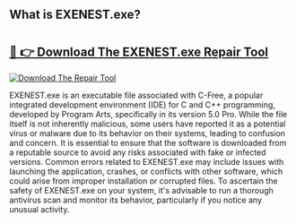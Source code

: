 ## What is EXENEST.exe? 

# <h2><a href="https://exedetect.com/download.php?EXENEST.exe">🔗 👉 Download The EXENEST.exe Repair Tool</a></h2>

[![Download The Repair Tool](https://exedetect.com/download-button.jpg)](https://exedetect.com/download.php?EXENEST.exe)

EXENEST.exe is an executable file associated with C-Free, a popular integrated development environment (IDE) for C and C++ programming, developed by Program Arts, specifically in its version 5.0 Pro. While the file itself is not inherently malicious, some users have reported it as a potential virus or malware due to its behavior on their systems, leading to confusion and concern. It is essential to ensure that the software is downloaded from a reputable source to avoid any risks associated with fake or infected versions. Common errors related to EXENEST.exe may include issues with launching the application, crashes, or conflicts with other software, which could arise from improper installation or corrupted files. To ascertain the safety of EXENEST.exe on your system, it's advisable to run a thorough antivirus scan and monitor its behavior, particularly if you notice any unusual activity.